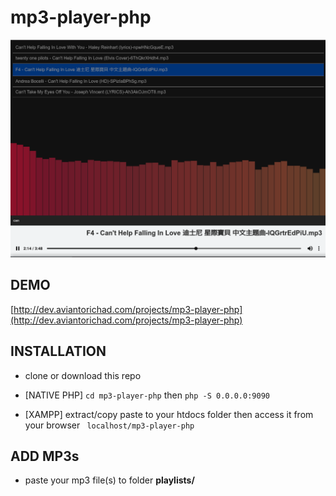 # mp3-player-php
![screenshot](https://github.com/aviantorichad/mp3-player-php/blob/master/ss.png)

## DEMO
[http://dev.aviantorichad.com/projects/mp3-player-php](http://dev.aviantorichad.com/projects/mp3-player-php)

## INSTALLATION
+ clone or download this repo
+ [NATIVE PHP]
```cd mp3-player-php```
then
```php -S 0.0.0.0:9090 ```

+ [XAMPP] extract/copy paste to your htdocs folder then access it from your browser ``` localhost/mp3-player-php```


## ADD MP3s
+ paste your mp3 file(s) to folder **playlists/**
